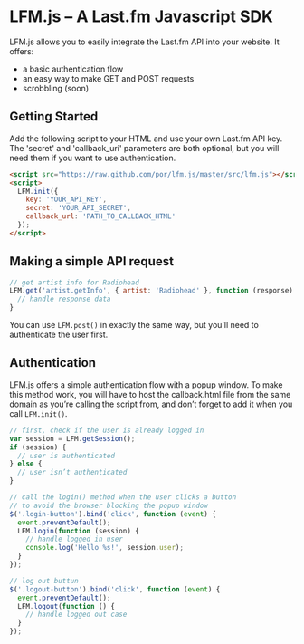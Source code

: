 # LFM.js – A Last.fm  Javascript SDK

LFM.js allows you to easily integrate the Last.fm API into your website. It offers:

* a basic authentication flow
* an easy way to make GET and POST requests
* scrobbling (soon)

## Getting Started

Add the following script to your HTML and use your own Last.fm API key. The 'secret' and 'callback_uri' parameters are both optional, but you will need them if you want to use authentication.

``` html
<script src="https://raw.github.com/por/lfm.js/master/src/lfm.js"></script>
<script>
  LFM.init({
    key: 'YOUR_API_KEY',
    secret: 'YOUR_API_SECRET',
    callback_url: 'PATH_TO_CALLBACK_HTML'
  });
</script>
```

## Making a simple API request

``` js
// get artist info for Radiohead
LFM.get('artist.getInfo', { artist: 'Radiohead' }, function (response) {
  // handle response data
}
```

You can use ```LFM.post()``` in exactly the same way, but you’ll need to authenticate the user first.

## Authentication

LFM.js offers a simple authentication flow with a popup window. To make this method work, you will have to host the callback.html file from the same domain as you’re calling the script from, and don’t forget to add it when you call ```LFM.init()```.

``` js
// first, check if the user is already logged in
var session = LFM.getSession();
if (session) {
  // user is authenticated
} else {
  // user isn’t authenticated
}

// call the login() method when the user clicks a button
// to avoid the browser blocking the popup window
$('.login-button').bind('click', function (event) {
  event.preventDefault();
  LFM.login(function (session) {
    // handle logged in user
    console.log('Hello %s!', session.user);
  }
});

// log out buttun
$('.logout-button').bind('click', function (event) {
  event.preventDefault();
  LFM.logout(function () {
    // handle logged out case
  }
});
```